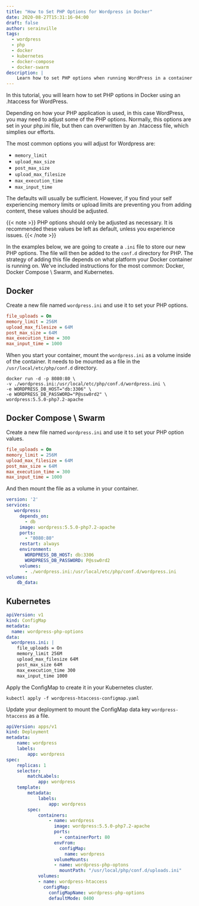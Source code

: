 ```yaml
---
title: "How to Set PHP Options for Wordpress in Docker"
date: 2020-08-27T15:31:16-04:00
draft: false
author: serainville
tags:
  - wordpress
  - php
  - docker
  - kubernetes
  - docker-compose
  - docker-swarm
description: |
    Learn how to set PHP options when running WordPress in a container using Docker, Docker Swarm, Docker Compoes, and Kubernetes.
---
```


In this tutorial, you will learn how to set PHP options in Docker using an .htaccess for WordPress. 

Depending on how your PHP application is used, in this case WordPress, you may need to adjust some of the PHP options. Normally, this options are set in your php.ini file, but then can overwritten by an .htaccess file, which simplies our efforts.

The most common options you will adjust for Wordpress are:

* `memory_limit`
* `upload_max_size`
* `post_max_size`
* `upload_max_filesize`
* `max_execution_time`
* `max_input_time`

The defaults will usually be sufficient. However, if you find your self experiencing memory limits or upload limits are preventing you from adding content, these values should be adjusted.

{{< note >}}
PHP options should only be adjusted as necessary. It is recommended these values be left as default, unless you experience issues.
{{< /note >}}

In the examples below, we are going to create a `.ini` file to store our new PHP options. The file will then be added to the `conf.d` directory for PHP. The strategy of adding this file depends on what platform your Docker container is running on. We've included instructions for the most common: Docker, Docker Compose \ Swarm, and Kubernetes.

## Docker
Create a new file named `wordpress.ini` and use it to set your PHP options.

```ini
file_uploads = On
memory_limit = 256M
upload_max_filesize = 64M
post_max_size = 64M
max_execution_time = 300
max_input_time = 1000
```

When you start your container, mount the `wordpress.ini` as a volume inside of the container. It needs to be mounted as a file in the `/usr/local/etc/php/conf.d` directory.

```shell
docker run -d -p 8080:80 \
-v ./wordpress.ini:/usr/local/etc/php/conf.d/wordpress.ini \
-e WORDPRESS_DB_HOST="db:3306" \
-e WORDPRESS_DB_PASSWORD="P@ssw0rd2" \
wordpress:5.5.0-php7.2-apache
```

## Docker Compose \ Swarm

Create a new file named `wordpress.ini` and use it to set your PHP option values.

```ini
file_uploads = On
memory_limit = 256M
upload_max_filesize = 64M
post_max_size = 64M
max_execution_time = 300
max_input_time = 1000
```

And then mount the file as a volume in your container.

```yaml
version: '2'
services:
   wordpress:
     depends_on:
       - db
     image: wordpress:5.5.0-php7.2-apache
     ports:
       - "8080:80"
     restart: always
     environment:
       WORDPRESS_DB_HOST: db:3306
       WORDPRESS_DB_PASSWORD: P@ssw0rd2
     volumes: 
       - ./wordpress.ini:/usr/local/etc/php/conf.d/wordpress.ini 
volumes:
    db_data:
```

## Kubernetes
```yaml
apiVersion: v1
kind: ConfigMap
metadata:
  name: wordpress-php-options
data:
  wordpress.ini: |
    file_uploads = On
    memory_limit 256M
    upload_max_filesize 64M
    post_max_size 64M
    max_execution_time 300
    max_input_time 1000
```

Apply the ConfigMap to create it in your Kubernetes cluster.
```shell
kubectl apply -f wordpress-htaccess-configmap.yaml
```

Update your deployment to mount the ConfigMap data key `wordpress-htaccess` as a file.

```yaml
apiVersion: apps/v1
kind: Deployment
metadata:
    name: wordpress
    labels:
        app: wordpress
spec:
    replicas: 1
    selector:
        matchLabels:
            app: wordpress
    template:
        metadata:
            labels:
                app: wordpress
        spec:
            containers:
                - name: wordpress
                  image: wordpress:5.5.0-php7.2-apache
                  ports:
                    - containerPort: 80
                  envFrom:
                    configMap:
                      name: wordpress
                  volumeMounts:
                  - name: wordpress-php-optons
                    mountPath: "/usr/local/php/conf.d/uploads.ini"
            volumes:
            - name: wordpress-htaccess
              configMap:
                configMapName: wordpress-php-options
                defaultMode: 0400
```